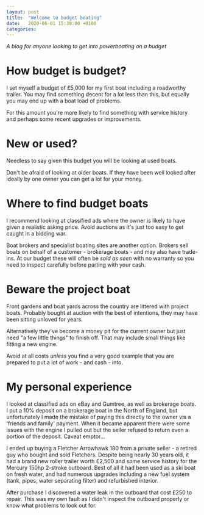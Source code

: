 ```yaml
---
layout: post
title:  "Welcome to budget boating"
date:   2020-06-01 15:38:00 +0100
categories:
---
```

*A blog for anyone looking to get into powerboating on a budget*

# How budget is budget?
I set myself a budget of £5,000 for my first boat including a roadworthy trailer. You may find something decent for a lot less than this, but equally you may end up with a boat load of problems.

For this amount you're more likely to find something with service history and perhaps some recent upgrades or improvements.

# New or used?
Needless to say given this budget you will be looking at used boats.

Don't be afraid of looking at older boats. If they have been well looked after ideally by one owner you can get a lot for your money.

# Where to find budget boats
I recommend looking at classified ads where the owner is likely to have given a realistic asking price. Avoid auctions as it's just too easy to get caught in a bidding war.

Boat brokers and specialist boating sites are another option. Brokers sell boats on behalf of a customer - brokerage boats - and may also have trade-ins. At our budget these will often be *sold as seen* with no warranty so you need to inspect carefully before parting with your cash.

# Beware the project boat
Front gardens and boat yards across the country are littered with project boats. Probably bought at auction with the best of intentions, they may have been sitting unloved for years.

Alternatively they've become a money pit for the current owner but just need "a few little things" to finish off. That may include small things like fitting a new engine.

Avoid at all costs *unless* you find a very good example that you are prepared to put a lot of work - and cash - into.


# My personal experience
I looked at classified ads on eBay and Gumtree, as well as brokerage boats. I put a 10% deposit on a brokerage boat in the North of England, but unfortunately I made the mistake of paying this directly to the owner via a 'friends and family' payment. When it became apparent there were some issues with the engine I pulled out but the seller refused to return even a portion of the deposit. Caveat emptor...

I ended up buying a Fletcher Arrowhawk 180 from a private seller - a retired guy who bought and sold Fletchers. Despite being nearly 30 years old, it had a brand new roller trailer worth £2,500 and some service history for the Mercury 150hp 2-stroke outboard. Best of all it had been used as a ski boat on fresh water, and had numerous upgrades including a new fuel system (tank, pipes, water separating filter) and refurbished interior.

After purchase I discovered a water leak in the outboard that cost £250 to repair. This was my own fault as I didn't inspect the outboard properly or know what problems to look out for.
